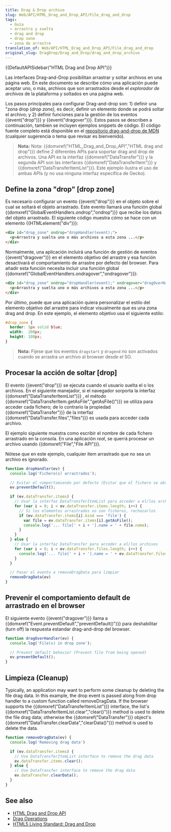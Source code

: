 ```yaml
---
title: Drag & Drop archivo
slug: Web/API/HTML_Drag_and_Drop_API/File_drag_and_drop
tags:
  - Guía
  - arrastra y suelta
  - drag and drop
  - drop zone
  - zona de arrastre
translation_of: Web/API/HTML_Drag_and_Drop_API/File_drag_and_drop
original_slug: DragDrop/Drag_and_Drop/drag_and_drop_archivo
---
```

{{DefaultAPISidebar("HTML Drag and Drop API")}}

Las interfaces Drag-and-Drop posibilitan arrastrar y soltar archivos en una página web. En este documento se describe cómo una aplicación puede aceptar uno, o más, archivos que son arrastrados desde el _explorador de archivos_ de la plataforma y soltados en una página web.

Los pasos principales para configurar Drag-and-drop son: 1) definir una "zona drop (_drop zone),_ es decir, definir un elemento donde se podrá soltar el archivo; y 2) definir funciones para la gestión de los eventos {{event("drop")}} y {{event("dragover")}}. Estos pasos se describen a continuación, tambien se incluyen ejemplos snippets de código. El código fuente completo está disponible en el [repositorio drag-and-drop de MDN](https://github.com/mdn/dom-examples/tree/master/drag-and-drop) (cualquier sugerencia o tema que revisar es bienvenido).

> **Nota:** Nota: {{domxref("HTML_Drag_and_Drop_API","HTML drag and drop")}} define 2 diferentes APIs para soportar drag and drop de archivos. Una API es la interfaz {{domxref("DataTransfer")}} y la segunda API son las interfaces {{domxref("DataTransferItem")}} y {{domxref("DataTransferItemList")}}. Este ejemplo ilustra el uso de ambas APIs (y no usa ninguna interfaz específica de Gecko).

## Define la zona "drop" \[drop zone]

Es necesario configurar un evento {{event("drop")}} en el objeto sobre el cual se soltará el objeto arrastrado. Este evento llamará una función global {{domxref("GlobalEventHandlers.ondrop","ondrop")}} que recibe los datos del objeto arrastrado. El siguiente código muestra cómo se hace con un elemento {{HTMLelement("div")}}:

```html
<div id="drop_zone" ondrop="dropHandler(event);">
  <p>Arrastra y suelta uno o más archivos a esta zona ...</p>
</div>
```

Normalmente, una aplicación incluirá una función de gestión de eventos {{event("dragover")}} en el elemento objetivo del arrastre y esa función desactivará el comportamiento de arrastre por defecto del browser. Para añadir esta función necesita incluir una función global {{domxref("GlobalEventHandlers.ondragover","ondragover")}}:

```html
<div id="drop_zone" ondrop="dropHandler(event);" ondragover="dragOverHandler(event);">
  <p>Arrastra y suelta uno o más archivos a esta zona ...</p>
</div>
```

Por último, puede que una aplicación quiera personalizar el estilo del elemento objetivo del arrastre para indicar visualmente que es una zona drag and drop. En este ejemplo, el elemento objetivo usa el siguiente estilo:

```css
#drop_zone {
  border: 5px solid blue;
  width:  200px;
  height: 100px;
}
```

> **Nota:** Fíjese que los eventos `dragstart` y `dragend` no son activados cuando se arrastra un archivo al browser desde el SO.

## Procesar la acción de soltar \[drop]

El evento {{event("drop")}} se ejecuta cuando el usuario suelta el o los archivos. En el siguiente manejador, si el navegador sorporta la interfaz {{domxref("DataTransferItemList")}} , el método {{domxref("DataTransferItem.getAsFile","getAsFile()")}} se utiliza para acceder cada fichero; de lo contrario la propiedad {{domxref("DataTransfer")}} de la interfaz {{domxref("DataTransfer.files","files")}} es usada para acceder cada archivo.

El ejemplo siguiente muestra como escribir el nombre de cada fichero arrastrado en la consola. En una aplicación _real_, se querrá procesar un archivo usando {{domxref("File","File API")}}.

Nótese que en este ejemplo, cualquier item arrastrado que no sea un archivo es ignorado.

```js
function dropHandler(ev) {
  console.log('Fichero(s) arrastrados');

  // Evitar el comportamiendo por defecto (Evitar que el fichero se abra/ejecute)
  ev.preventDefault();

  if (ev.dataTransfer.items) {
    // Usar la interfaz DataTransferItemList para acceder a el/los archivos)
    for (var i = 0; i < ev.dataTransfer.items.length; i++) {
      // Si los elementos arrastrados no son ficheros, rechazarlos
      if (ev.dataTransfer.items[i].kind === 'file') {
        var file = ev.dataTransfer.items[i].getAsFile();
        console.log('... file[' + i + '].name = ' + file.name);
      }
    }
  } else {
    // Usar la interfaz DataTransfer para acceder a el/los archivos
    for (var i = 0; i < ev.dataTransfer.files.length; i++) {
      console.log('... file[' + i + '].name = ' + ev.dataTransfer.files[i].name);
    }
  }

  // Pasar el evento a removeDragData para limpiar
  removeDragData(ev)
}
```

## Prevenir el comportamiento default de arrastrado en el browser

El siguiente evento {{event("dragover")}} llama a {{domxref("Event.preventDefault","preventDefault()")}} para deshabilitar (turn off) la respuesta estandar drag-and-drop del browser.

```js
function dragOverHandler(ev) {
  console.log('File(s) in drop zone');

  // Prevent default behavior (Prevent file from being opened)
  ev.preventDefault();
}
```

## Limpieza (Cleanup)

Typically, an application may want to perform some cleanup by deleting the file drag data. In this example, the drop event is passed along from drop handler to a custom function called removeDragData. If the browser supports the {{domxref("DataTransferItemList")}} interface, the list's {{domxref("DataTransferItemList.clear","clear()")}} method is used to delete the file drag data; otherwise the {{domxref("DataTransfer")}} object's {{domxref("DataTransfer.clearData","clearData()")}} method is used to delete the data.

```js
function removeDragData(ev) {
  console.log('Removing drag data')

  if (ev.dataTransfer.items) {
    // Use DataTransferItemList interface to remove the drag data
    ev.dataTransfer.items.clear();
  } else {
    // Use DataTransfer interface to remove the drag data
    ev.dataTransfer.clearData();
  }
}
```

## See also

- [HTML Drag and Drop API](/es/docs/Web/API/HTML_Drag_and_Drop_API)
- [Drag Operations](/Web/Guide/HTML/Drag_operations)
- [HTML5 Living Standard: Drag and Drop](https://html.spec.whatwg.org/multipage/interaction.html#dnd)
